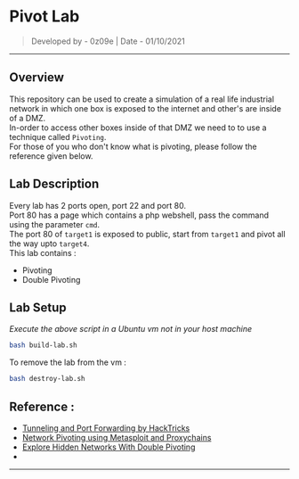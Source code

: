 # Pivot Lab  
> Developed by - 0z09e | Date - 01/10/2021  
***  
## Overview  
This repository can be used to create a simulation of a real life industrial network in which one box is exposed to the internet and other's are inside of a DMZ.  
In-order to access other boxes inside of that DMZ we need to to use a technique called `Pivoting`.  
For those of you who don't know what is pivoting, please follow the reference given below.  
## Lab Description  
Every lab has 2 ports open, port 22 and port 80.  
Port 80 has a page which contains a php webshell, pass the command using the parameter `cmd`.  
The port 80 of `target1` is exposed to public, start from `target1` and pivot all the way upto `target4`.  
This lab contains :  
- Pivoting  
- Double Pivoting  
  
  
## Lab Setup  
*Execute the above script in a Ubuntu vm not in your host machine*  
```bash  
bash build-lab.sh  
```  
To remove the lab from the vm :   
```bash  
bash destroy-lab.sh  
```  
  
## Reference :   
- [Tunneling and Port Forwarding by HackTricks](https://book.hacktricks.xyz/tunneling-and-port-forwarding)  
- [Network Pivoting using Metasploit and Proxychains](https://blog.pentesteracademy.com/network-pivoting-using-metasploit-and-proxychains-c04472f8eed0)  
- [Explore Hidden Networks With Double Pivoting](https://pentest.blog/explore-hidden-networks-with-double-pivoting/)  
-   
***  
  
  
  
  
